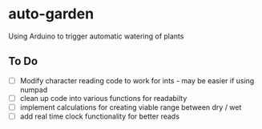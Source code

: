 # auto-garden
Using Arduino to trigger automatic watering of plants

## To Do

- [ ] Modify character reading code to work for ints - may be easier if using numpad 
- [ ] clean up code into various functions for readabilty
- [ ] implement calculations for creating viable range between dry / wet
- [ ] add real time clock functionality for better reads
